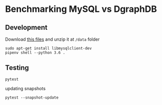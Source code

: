 # Benchmarking MySQL vs DgraphDB
## Development

Download [this files](https://drive.google.com/open?id=12FPh9wTEirs1BiobYMDecdDCOAf8PUcZ) and unzip it at `/data` folder

```
sudo apt-get install libmysqlclient-dev
pipenv shell --python 3.6 .
```

## Testing

```
pytest
```

updating snapshots
```
pytest --snapshot-update
```

